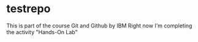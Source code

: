 # testrepo
This is part of the course Git and Github by IBM 
Right now I'm completing the activity "Hands-On Lab"
